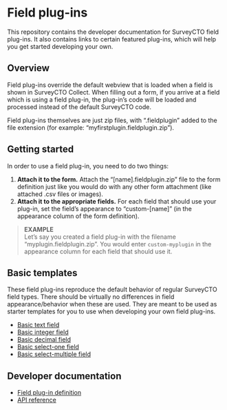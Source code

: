 # Field plug-ins

This repository contains the developer documentation for SurveyCTO field plug-ins. It also contains links to certain featured plug-ins, which will help you get started developing your own.

## Overview

Field plug-ins override the default webview that is loaded when a field is shown in SurveyCTO Collect. When filling out a form, if you arrive at a field which is using a field plug-in, the plug-in’s code will be loaded and processed instead of the default SurveyCTO code.

Field plug-ins themselves are just zip files, with “.fieldplugin” added to the file extension (for example: “myfirstplugin.fieldplugin.zip”).

## Getting started

In order to use a field plug-in, you need to do two things:

1. **Attach it to the form.**
    Attach the “[name].fieldplugin.zip” file to the form definition just like you would do with any other form attachment (like attached .csv files or images).
1. **Attach it to the appropriate fields.**
    For each field that should use your plug-in, set the field’s appearance to “custom-[name]” (in the appearance column of the form definition).

> **EXAMPLE**  
> Let’s say you created a field plug-in with the filename “myplugin.fieldplugin.zip”. You would enter `custom-myplugin` in the appearance column for each field that should use it.

## Basic templates

These field plug-ins reproduce the default behavior of regular SurveyCTO field types. There should be virtually no differences in field appearance/behavior when these are used. They are meant to be used as starter templates for you to use when developing your own field plug-ins.

* [Basic text field](https://github.com/SurveyCTO-field-plug-ins/basic-text-field)
* [Basic integer field](https://github.com/SurveyCTO-field-plug-ins/basic-text-field)
* [Basic decimal field](https://github.com/SurveyCTO-field-plug-ins/basic-text-field)
* [Basic select-one field](https://github.com/SurveyCTO-field-plug-ins/basic-text-field)
* [Basic select-multiple field](https://github.com/SurveyCTO-field-plug-ins/basic-text-field)

## Developer documentation

* [Field plug-in definition](docs/plug-in-definition.md)
* [API reference](docs/api-reference.md)